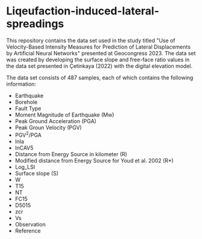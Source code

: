 # Liqeufaction-induced-lateral-spreadings

This repository contains the data set used in the study titled "Use of Velocity-Based Intensity Measures for Prediction of Lateral Displacements by Artificial Neural Networks" presented at Geocongress 2023. The data set was created by developing the surface slope and free-face ratio values in the data set presented in Çetinkaya (2022) with the digital elevation model.

The data set consists of 487 samples, each of which contains the following information:

* Earthquake
* Borehole
* Fault Type
* Moment Magnitude of Earthquake (Mw)
* Peak Ground Acceleration (PGA)
* Peak Groun Velocity (PGV)
* PGV<sup>2</sup>/PGA
* lnIa
* lnCAV5
* Distance from Energy Source in kilometer (R)
* Modified distance from Energy Source for Youd et al. 2002 (R*)
* Log_LSI
* Surface slope (S)
* W
* T15
* NT
* FC15
* D5015
* zcr
* Vs
* Observation
* Reference

